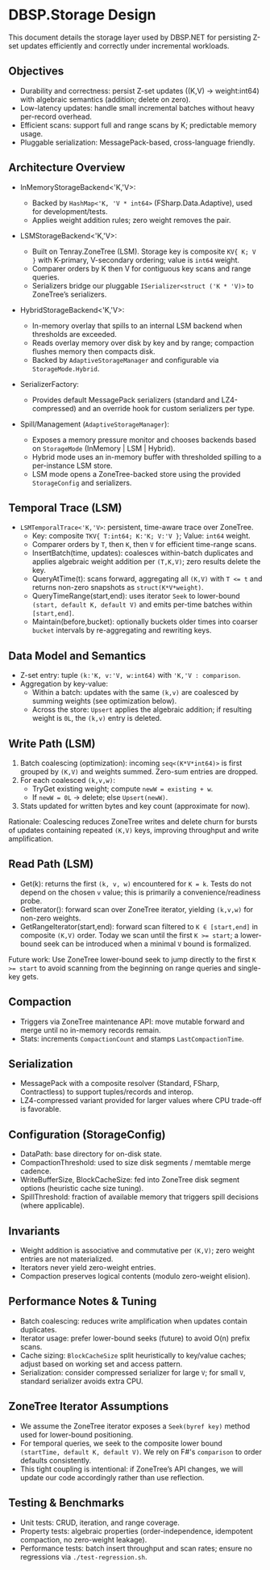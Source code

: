 # DBSP.Storage Design

This document details the storage layer used by DBSP.NET for persisting Z-set updates efficiently and correctly under incremental workloads.

## Objectives

- Durability and correctness: persist Z-set updates ((K,V) -> weight:int64) with algebraic semantics (addition; delete on zero).
- Low-latency updates: handle small incremental batches without heavy per-record overhead.
- Efficient scans: support full and range scans by K; predictable memory usage.
- Pluggable serialization: MessagePack-based, cross-language friendly.

## Architecture Overview

- InMemoryStorageBackend<'K,'V>:
  - Backed by `HashMap<'K, 'V * int64>` (FSharp.Data.Adaptive), used for development/tests.
  - Applies weight addition rules; zero weight removes the pair.

- LSMStorageBackend<'K,'V>:
  - Built on Tenray.ZoneTree (LSM). Storage key is composite `KV{ K; V }` with K-primary, V-secondary ordering; value is `int64` weight.
  - Comparer orders by K then V for contiguous key scans and range queries.
  - Serializers bridge our pluggable `ISerializer<struct ('K * 'V)>` to ZoneTree’s serializers.

- HybridStorageBackend<'K,'V>:
  - In-memory overlay that spills to an internal LSM backend when thresholds are exceeded.
  - Reads overlay memory over disk by key and by range; compaction flushes memory then compacts disk.
  - Backed by `AdaptiveStorageManager` and configurable via `StorageMode.Hybrid`.

- SerializerFactory:
  - Provides default MessagePack serializers (standard and LZ4-compressed) and an override hook for custom serializers per type.

- Spill/Management (`AdaptiveStorageManager`):
  - Exposes a memory pressure monitor and chooses backends based on `StorageMode` (InMemory | LSM | Hybrid).
  - Hybrid mode uses an in-memory buffer with thresholded spilling to a per-instance LSM store.
  - LSM mode opens a ZoneTree-backed store using the provided `StorageConfig` and serializers.

## Temporal Trace (LSM)

- `LSMTemporalTrace<'K,'V>`: persistent, time-aware trace over ZoneTree.
  - Key: composite `TKV{ T:int64; K:'K; V:'V }`; Value: `int64` weight.
  - Comparer orders by `T`, then `K`, then `V` for efficient time-range scans.
  - InsertBatch(time, updates): coalesces within-batch duplicates and applies algebraic weight addition per `(T,K,V)`; zero results delete the key.
  - QueryAtTime(t): scans forward, aggregating all `(K,V)` with `T <= t` and returns non-zero snapshots as `struct(K*V*weight)`.
  - QueryTimeRange(start,end): uses iterator `Seek` to lower-bound `(start, default K, default V)` and emits per-time batches within `[start,end]`.
  - Maintain(before,bucket): optionally buckets older times into coarser `bucket` intervals by re-aggregating and rewriting keys.

## Data Model and Semantics

- Z-set entry: tuple `(k:'K, v:'V, w:int64)` with `'K,'V : comparison`.
- Aggregation by key-value:
  - Within a batch: updates with the same `(k,v)` are coalesced by summing weights (see optimization below).
  - Across the store: `Upsert` applies the algebraic addition; if resulting weight is `0L`, the `(k,v)` entry is deleted.

## Write Path (LSM)

1. Batch coalescing (optimization): incoming `seq<(K*V*int64)>` is first grouped by `(K,V)` and weights summed. Zero-sum entries are dropped.
2. For each coalesced `(k,v,w)`:
   - TryGet existing weight; compute `newW = existing + w`.
   - If `newW = 0L` → delete; else `Upsert(newW)`.
3. Stats updated for written bytes and key count (approximate for now).

Rationale: Coalescing reduces ZoneTree writes and delete churn for bursts of updates containing repeated `(K,V)` keys, improving throughput and write amplification.

## Read Path (LSM)

- Get(k): returns the first `(k, v, w)` encountered for `K = k`. Tests do not depend on the chosen `v` value; this is primarily a convenience/readiness probe.
- GetIterator(): forward scan over ZoneTree iterator, yielding `(k,v,w)` for non-zero weights.
- GetRangeIterator(start,end): forward scan filtered to `K ∈ [start,end]` in composite `(K,V)` order. Today we scan until the first `K >= start`; a lower-bound seek can be introduced when a minimal `V` bound is formalized.

Future work: Use ZoneTree lower-bound seek to jump directly to the first `K >= start` to avoid scanning from the beginning on range queries and single-key gets.

## Compaction

- Triggers via ZoneTree maintenance API: move mutable forward and merge until no in-memory records remain.
- Stats: increments `CompactionCount` and stamps `LastCompactionTime`.

## Serialization

- MessagePack with a composite resolver (Standard, FSharp, Contractless) to support tuples/records and interop.
- LZ4-compressed variant provided for larger values where CPU trade-off is favorable.

## Configuration (StorageConfig)

- DataPath: base directory for on-disk state.
- CompactionThreshold: used to size disk segments / memtable merge cadence.
- WriteBufferSize, BlockCacheSize: fed into ZoneTree disk segment options (heuristic cache size tuning).
- SpillThreshold: fraction of available memory that triggers spill decisions (where applicable).

## Invariants

- Weight addition is associative and commutative per `(K,V)`; zero weight entries are not materialized.
- Iterators never yield zero-weight entries.
- Compaction preserves logical contents (modulo zero-weight elision).

## Performance Notes & Tuning

- Batch coalescing: reduces write amplification when updates contain duplicates.
- Iterator usage: prefer lower-bound seeks (future) to avoid O(n) prefix scans.
- Cache sizing: `BlockCacheSize` split heuristically to key/value caches; adjust based on working set and access pattern.
- Serialization: consider compressed serializer for large `V`; for small `V`, standard serializer avoids extra CPU.

## ZoneTree Iterator Assumptions

- We assume the ZoneTree iterator exposes a `Seek(byref key)` method used for lower-bound positioning.
- For temporal queries, we seek to the composite lower bound `(startTime, default K, default V)`. We rely on F#'s `comparison` to order defaults consistently.
- This tight coupling is intentional: if ZoneTree’s API changes, we will update our code accordingly rather than use reflection.

## Testing & Benchmarks

- Unit tests: CRUD, iteration, and range coverage.
- Property tests: algebraic properties (order-independence, idempotent compaction, no zero-weight leakage).
- Performance tests: batch insert throughput and scan rates; ensure no regressions via `./test-regression.sh`.
